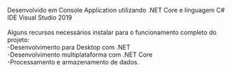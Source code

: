 Desenvolvido em Console Application utilizando .NET Core e linguagem C# <br>
IDE Visual Studio 2019 <br><br>
Alguns recursos necessários instalar para o funcionamento completo do projeto: <br>
-Desenvolvimento para Desktop com .NET <br>
-Desenvolvimento multiplataforma com .NET Core <br>
-Processamento e armazenamento de dados. <br>

